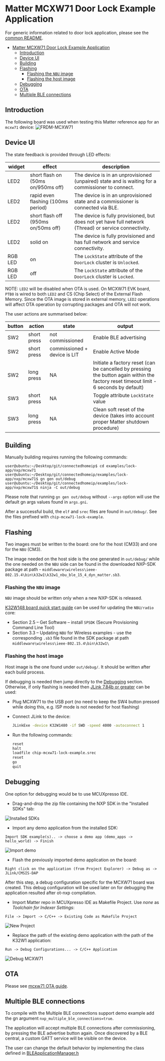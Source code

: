 # Matter MCXW71 Door Lock Example Application

For generic information related to door lock application,
please see the [common README](../README.md).

- [Matter MCXW71 Door Lock Example Application](#matter-mcxw71-door-lock-example-application)
  - [Introduction](#introduction)
  - [Device UI](#device-ui)
  - [Building](#building)
  - [Flashing](#flashing)
    - [Flashing the `NBU` image](#flashing-the-nbu-image)
    - [Flashing the host image](#flashing-the-host-image)
  - [Debugging](#debugging)
  - [OTA](#ota)
  - [Multiple BLE connections](#multiple-ble-connections)

## Introduction

The following board was used when testing this Matter reference app
for an `mcxw71` device: ![FRDM-MCXW71](../../../platform/nxp/mcxw71_k32w1/doc/images/frdm-mcxw71.jpg)

## Device UI

The state feedback is provided through LED effects:

| widget | effect | description |
| ------ | ------ | ----------- |
| LED2 | short flash on (50ms on/950ms off) | The device is in an unprovisioned (unpaired) state and is waiting for a commissioner to connect. |
| LED2 | rapid even flashing (100ms period) | The device is in an unprovisioned state and a commissioner is connected via BLE. |
| LED2 | short flash off (950ms on/50ms off) | The device is fully provisioned, but does not yet have full network (Thread) or service connectivity. |
| LED2 | solid on | The device is fully provisioned and has full network and service connectivity. |
| RGB LED | on | The `LockState` attribute of the `DoorLock` cluster is `Unlocked`. |
| RGB LED | off | The `LockState` attribute of the `DoorLock` cluster is `Locked`. |

NOTE: `LED2` will be disabled when OTA is used. On MCXW71 EVK board, `PTB0` is
wired to both `LED2` and CS (Chip Select) of the External Flash Memory.
Since the OTA image is stored in external memory, `LED2` operations will affect
OTA operation by corrupting packages and OTA will not work.

The user actions are summarised below:

| button | action | state | output |
| ------ | ------ | ----- | ------ |
| SW2 | short press | not commissioned | Enable BLE advertising |
| SW2 | short press | commissioned + device is LIT | Enable Active Mode |
| SW2 | long press | NA | Initiate a factory reset (can be cancelled by pressing the button again within the factory reset timeout limit - 6 seconds by default) |
| SW3 | short press | NA | Toggle attribute `LockState` value |
| SW3 | long press | NA | Clean soft reset of the device (takes into account proper Matter shutdown procedure) |

## Building

Manually building requires running the following commands:

```
user@ubuntu:~/Desktop/git/connectedhomeip$ cd examples/lock-app/nxp/mcxw71
user@ubuntu:~/Desktop/git/connectedhomeip/examples/lock-app/nxp/mcxw71$ gn gen out/debug
user@ubuntu:~/Desktop/git/connectedhomeip/examples/lock-app/nxp/mcxw71$ ninja -C out/debug
```

Please note that running `gn gen out/debug` without `--args` option will use the default
gn args values found in `args.gni`.

After a successful build, the `elf` and `srec` files are found in `out/debug/`.
See the files prefixed with `chip-mcxw71-lock-example`.

## Flashing

Two images must be written to the board: one for the host (CM33) and one for the
`NBU` (CM3).

The image needed on the host side is the one generated in `out/debug/` while the
one needed on the `NBU` side can be found in the downloaded NXP-SDK package at
path -
`middleware\wireless\ieee-802.15.4\bin\k32w1\k32w1_nbu_ble_15_4_dyn_matter.sb3`.

### Flashing the `NBU` image

`NBU` image should be written only when a new NXP-SDK is released.

[K32W148 board quick start guide](https://www.nxp.com/document/guide/getting-started-with-the-k32w148-development-platform:GS-K32W148EVK)
can be used for updating the `NBU/radio` core:

-   Section 2.5 – Get Software – install `SPSDK` (Secure Provisioning Command
    Line Tool)
-   Section 3.3 – Updating `NBU` for Wireless examples - use the corresponding
    `.sb3` file found in the SDK package at path
    `middleware\wireless\ieee-802.15.4\bin\k32w1\`

### Flashing the host image

Host image is the one found under `out/debug/`. It should be written after each
build process.

If debugging is needed then jump directly to the [Debugging](#debugging)
section. Otherwise, if only flashing is needed then
[JLink 7.84b or greater](https://www.segger.com/downloads/jlink/) can be used:

-   Plug MCXW71 to the USB port (no need to keep the SW4 button pressed while
    doing this, e.g. ISP mode is not needed for host flashing)

-   Connect JLink to the device:
    ```bash
    JLinkExe -device K32W1480 -if SWD -speed 4000 -autoconnect 1
    ```

-   Run the following commands:
    ```bash
    reset
    halt
    loadfile chip-mcxw71-lock-example.srec
    reset
    go
    quit
    ```

## Debugging

One option for debugging would be to use MCUXpresso IDE.

-   Drag-and-drop the zip file containing the NXP SDK in the "Installed SDKs"
    tab:

![Installed SDKs](../../../platform/nxp/mcxw71_k32w1/doc/images/installed_sdks.jpg)

-   Import any demo application from the installed SDK:

```
Import SDK example(s).. -> choose a demo app (demo_apps -> hello_world) -> Finish
```

![Import demo](../../../platform/nxp/mcxw71_k32w1/doc/images/import_demo.jpg)

-   Flash the previously imported demo application on the board:

```
Right click on the application (from Project Explorer) -> Debug as -> JLink/CMSIS-DAP
```

After this step, a debug configuration specific for the MCXW71 board was created.
This debug configuration will be used later on for debugging the application
resulted after ot-nxp compilation.

-   Import Matter repo in MCUXpresso IDE as Makefile Project. Use _none_ as
    _Toolchain for Indexer Settings_:

```
File -> Import -> C/C++ -> Existing Code as Makefile Project
```

![New Project](../../../platform/nxp/mcxw71_k32w1/doc/images/new_project.jpg)

-   Replace the path of the existing demo application with the path of the K32W1
    application:

```
Run -> Debug Configurations... -> C/C++ Application
```

![Debug MCXW71](../../../platform/nxp/mcxw71_k32w1/doc/images/debug_k32w1.jpg)

## OTA

Please see [mcxw71 OTA guide](../../../../docs/guides/nxp/nxp_mcxw71_ota_guide.md).

## Multiple BLE connections

To compile with the Multiple BLE connections support demo example add the gn argument
`nxp_multiple_ble_connections=true`.

The application will accept multiple BLE connections after commissioning, by pressing the BLE advertise button again. Once discovered by a BLE central, a custom GATT service will be visible on the device.

The user can change the default behavior by implementing the class defined in [BLEApplicationManager.h](../../../platform/nxp/common/app_ble/include/BLEApplicationManager.h)